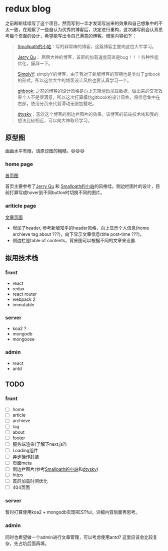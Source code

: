 # redux blog

之前断断续续写了这个项目，然而写到一半才发现写出来的效果和自己想象中的不太一致，在观察了一些自认为优秀的博客后，决定进行重构，这次编写前会认真思考每个页面的设计，希望能写出令自己满意的博客。借鉴内容如下：

> [Smallpath的小站](https://smallpath.me/)：写的非常棒的博客，这篇博客主要向这位大牛学习。
> 
> [Jerry Qu](https://imququ.com/)： 屈屈大神的博客，首屏的加载速度简直是bug！！！各种性能优化，膜拜一下。
> 
> [SimplyY](http://simplyy.space/): simplyY的博客，由于我对于新版博客的预期也是类似于gitbook的形式，所以这位大牛的博客设计风格也要认真学习一个。
> 
> [gitbook](https://www.frontendhandbook.com/): 之前的博客的设计风格是向上无限滑动加载数据，做出来的交互效果个人不是很满意，所以这次打算模仿gitbook的设计风格，将信息集中在右部，使用分页来代替滑动无限加载吧。
> 
> [dtysky](http://dtysky.moe/)：喜欢这个博客的侧边栏图片的效果。该博客的前端技术栈和我的想法比较相近，可以向大神取经学习。

## 原型图

画画水平有限，请原谅图的粗糙。😄😄😄

### home page
 
[首页图](https://github.com/stormqx/front-end-learning/blob/master/images/home.png)

首页主要参考了[Jerry Qu](https://imququ.com/) 和 [Smallpath的小站](https://smallpath.me/)的风格哇。侧边栏图片的设计，目前打算写成hover到不同button时切换不同的图片。

### ariticle page

[文章页面](https://github.com/stormqx/front-end-learning/blob/master/images/articles.png)

* 增加了header, 参考新版知乎的header风格，向上显示个人信息(home archieve tag about ???)，向下显示文章信息(title post-time ???)。 
* 侧边栏是table of contents，背景图可以根据不同的文章来设置.

## 拟用技术栈

### front
* react
* redux
* react router
* webpack 2
* immutable

### server

* koa2 ?
* mongodb
* mongoose

### admin

* react 
* antd

## TODO

### front 

* [ ] home 
* [ ] article
* [ ] archieve
* [ ] tag 
* [ ] about
* [ ] footer
* [ ] 服务端渲染(了解下next.js?)
* [ ] Loading组件
* [ ] 异步操作封装
* [ ] 页面meta
* [ ] 侧边栏图片(参考[Smallpath的小站](https://smallpath.me/)和[dtysky](http://dtysky.moe/))
* [ ] https
* [ ] 首屏加载时间优化
* [ ] 404页面

### server

暂时打算使用koa2 + mongodb实现RESTful，详细内容后面再思考。

### admin

同时也希望做一个admin进行文章管理，可以考虑使用antd? 这里应该会比较复杂，先占坑后面再填。
